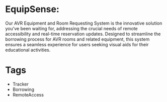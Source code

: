 # EquipSense:
Our AVR Equipment and Room Requesting System is the innovative solution you've been waiting for, addressing the crucial needs of remote accessibility and real-time reservation updates. Designed to streamline the borrowing process for AVR rooms and related equipment, this system ensures a seamless experience for users seeking visual aids for their educational activities.




# Tags
+ Tracker
+ Borrowing
+ RemoteAccess
